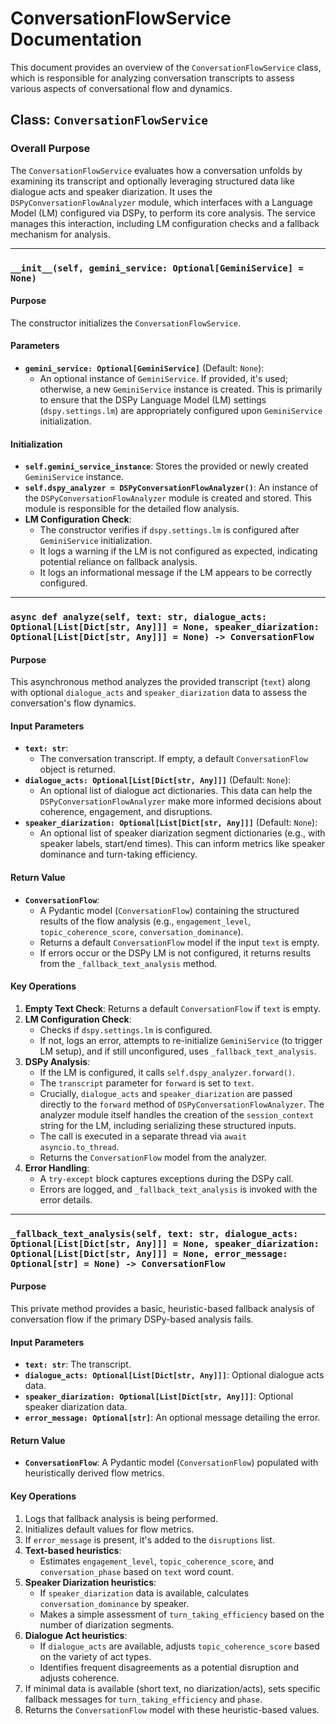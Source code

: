 # ConversationFlowService Documentation

This document provides an overview of the `ConversationFlowService` class, which is responsible for analyzing conversation transcripts to assess various aspects of conversational flow and dynamics.

## Class: `ConversationFlowService`

### Overall Purpose
The `ConversationFlowService` evaluates how a conversation unfolds by examining its transcript and optionally leveraging structured data like dialogue acts and speaker diarization. It uses the `DSPyConversationFlowAnalyzer` module, which interfaces with a Language Model (LM) configured via DSPy, to perform its core analysis. The service manages this interaction, including LM configuration checks and a fallback mechanism for analysis.

---

### `__init__(self, gemini_service: Optional[GeminiService] = None)`

#### Purpose
The constructor initializes the `ConversationFlowService`.

#### Parameters
*   **`gemini_service: Optional[GeminiService]`** (Default: `None`):
    *   An optional instance of `GeminiService`. If provided, it's used; otherwise, a new `GeminiService` instance is created. This is primarily to ensure that the DSPy Language Model (LM) settings (`dspy.settings.lm`) are appropriately configured upon `GeminiService` initialization.

#### Initialization
*   **`self.gemini_service_instance`**: Stores the provided or newly created `GeminiService` instance.
*   **`self.dspy_analyzer = DSPyConversationFlowAnalyzer()`**: An instance of the `DSPyConversationFlowAnalyzer` module is created and stored. This module is responsible for the detailed flow analysis.
*   **LM Configuration Check**:
    *   The constructor verifies if `dspy.settings.lm` is configured after `GeminiService` initialization.
    *   It logs a warning if the LM is not configured as expected, indicating potential reliance on fallback analysis.
    *   It logs an informational message if the LM appears to be correctly configured.

---

### `async def analyze(self, text: str, dialogue_acts: Optional[List[Dict[str, Any]]] = None, speaker_diarization: Optional[List[Dict[str, Any]]] = None) -> ConversationFlow`

#### Purpose
This asynchronous method analyzes the provided transcript (`text`) along with optional `dialogue_acts` and `speaker_diarization` data to assess the conversation's flow dynamics.

#### Input Parameters
*   **`text: str`**:
    *   The conversation transcript. If empty, a default `ConversationFlow` object is returned.
*   **`dialogue_acts: Optional[List[Dict[str, Any]]]`** (Default: `None`):
    *   An optional list of dialogue act dictionaries. This data can help the `DSPyConversationFlowAnalyzer` make more informed decisions about coherence, engagement, and disruptions.
*   **`speaker_diarization: Optional[List[Dict[str, Any]]]`** (Default: `None`):
    *   An optional list of speaker diarization segment dictionaries (e.g., with speaker labels, start/end times). This can inform metrics like speaker dominance and turn-taking efficiency.

#### Return Value
*   **`ConversationFlow`**:
    *   A Pydantic model (`ConversationFlow`) containing the structured results of the flow analysis (e.g., `engagement_level`, `topic_coherence_score`, `conversation_dominance`).
    *   Returns a default `ConversationFlow` model if the input `text` is empty.
    *   If errors occur or the DSPy LM is not configured, it returns results from the `_fallback_text_analysis` method.

#### Key Operations
1.  **Empty Text Check**: Returns a default `ConversationFlow` if `text` is empty.
2.  **LM Configuration Check**:
    *   Checks if `dspy.settings.lm` is configured.
    *   If not, logs an error, attempts to re-initialize `GeminiService` (to trigger LM setup), and if still unconfigured, uses `_fallback_text_analysis`.
3.  **DSPy Analysis**:
    *   If the LM is configured, it calls `self.dspy_analyzer.forward()`.
    *   The `transcript` parameter for `forward` is set to `text`.
    *   Crucially, `dialogue_acts` and `speaker_diarization` are passed directly to the `forward` method of `DSPyConversationFlowAnalyzer`. The analyzer module itself handles the creation of the `session_context` string for the LM, including serializing these structured inputs.
    *   The call is executed in a separate thread via `await asyncio.to_thread`.
    *   Returns the `ConversationFlow` model from the analyzer.
4.  **Error Handling**:
    *   A `try-except` block captures exceptions during the DSPy call.
    *   Errors are logged, and `_fallback_text_analysis` is invoked with the error details.

---

### `_fallback_text_analysis(self, text: str, dialogue_acts: Optional[List[Dict[str, Any]]] = None, speaker_diarization: Optional[List[Dict[str, Any]]] = None, error_message: Optional[str] = None) -> ConversationFlow`

#### Purpose
This private method provides a basic, heuristic-based fallback analysis of conversation flow if the primary DSPy-based analysis fails.

#### Input Parameters
*   **`text: str`**: The transcript.
*   **`dialogue_acts: Optional[List[Dict[str, Any]]]`**: Optional dialogue acts data.
*   **`speaker_diarization: Optional[List[Dict[str, Any]]]`**: Optional speaker diarization data.
*   **`error_message: Optional[str]`**: An optional message detailing the error.

#### Return Value
*   **`ConversationFlow`**: A Pydantic model (`ConversationFlow`) populated with heuristically derived flow metrics.

#### Key Operations
1.  Logs that fallback analysis is being performed.
2.  Initializes default values for flow metrics.
3.  If `error_message` is present, it's added to the `disruptions` list.
4.  **Text-based heuristics**:
    *   Estimates `engagement_level`, `topic_coherence_score`, and `conversation_phase` based on `text` word count.
5.  **Speaker Diarization heuristics**:
    *   If `speaker_diarization` data is available, calculates `conversation_dominance` by speaker.
    *   Makes a simple assessment of `turn_taking_efficiency` based on the number of diarization segments.
6.  **Dialogue Act heuristics**:
    *   If `dialogue_acts` are available, adjusts `topic_coherence_score` based on the variety of act types.
    *   Identifies frequent disagreements as a potential disruption and adjusts coherence.
7.  If minimal data is available (short text, no diarization/acts), sets specific fallback messages for `turn_taking_efficiency` and `phase`.
8.  Returns the `ConversationFlow` model with these heuristic-based values.
